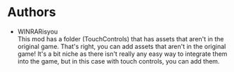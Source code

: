 # Authors
- WINRARisyou\
This mod has a folder (TouchControls) that has assets that aren't in the original game. That's right, you can add assets that aren't in the original game! It's a bit niche as there isn't really any easy way to integrate them into the game, but in this case with touch controls, you can add them.
